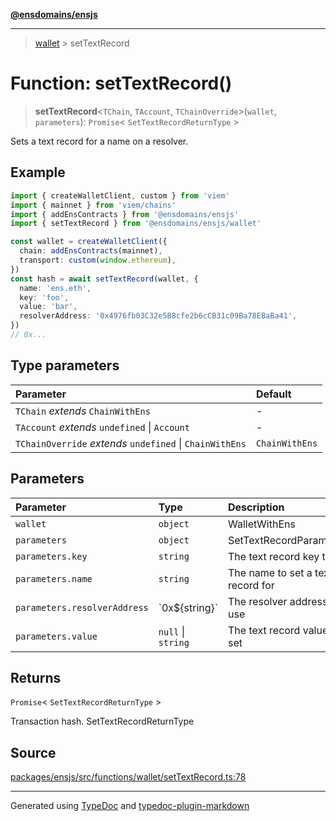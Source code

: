 [**@ensdomains/ensjs**](../README.md)

---

> [wallet](README.md) > setTextRecord

# Function: setTextRecord()

> **setTextRecord**\<`TChain`, `TAccount`, `TChainOverride`\>(`wallet`, `parameters`): `Promise`\< `SetTextRecordReturnType` \>

Sets a text record for a name on a resolver.

## Example

```ts
import { createWalletClient, custom } from 'viem'
import { mainnet } from 'viem/chains'
import { addEnsContracts } from '@ensdomains/ensjs'
import { setTextRecord } from '@ensdomains/ensjs/wallet'

const wallet = createWalletClient({
  chain: addEnsContracts(mainnet),
  transport: custom(window.ethereum),
})
const hash = await setTextRecord(wallet, {
  name: 'ens.eth',
  key: 'foo',
  value: 'bar',
  resolverAddress: '0x4976fb03C32e5B8cfe2b6cCB31c09Ba78EBaBa41',
})
// 0x...
```

## Type parameters

| Parameter                                                | Default        |
| :------------------------------------------------------- | :------------- |
| `TChain` _extends_ `ChainWithEns`                        | -              |
| `TAccount` _extends_ `undefined` \| `Account`            | -              |
| `TChainOverride` _extends_ `undefined` \| `ChainWithEns` | `ChainWithEns` |

## Parameters

| Parameter                    | Type               | Description                       |
| :--------------------------- | :----------------- | :-------------------------------- |
| `wallet`                     | `object`           | WalletWithEns                     |
| `parameters`                 | `object`           | SetTextRecordParameters           |
| `parameters.key`             | `string`           | The text record key to set        |
| `parameters.name`            | `string`           | The name to set a text record for |
| `parameters.resolverAddress` | \`0x$\{string}\`   | The resolver address to use       |
| `parameters.value`           | `null` \| `string` | The text record value to set      |

## Returns

`Promise`\< `SetTextRecordReturnType` \>

Transaction hash. SetTextRecordReturnType

## Source

[packages/ensjs/src/functions/wallet/setTextRecord.ts:78](https://github.com/ensdomains/ensjs-v3/blob/62fd2c82/packages/ensjs/src/functions/wallet/setTextRecord.ts#L78)

---

Generated using [TypeDoc](https://typedoc.org/) and [typedoc-plugin-markdown](https://www.npmjs.com/package/typedoc-plugin-markdown)
